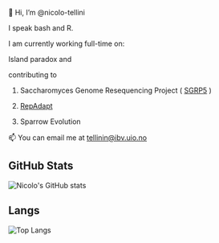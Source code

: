 👋 Hi, I’m @nicolo-tellini

I speak bash and R.

I am currently working full-time on:

Island paradox and 

contributing to 

1) Saccharomyces Genome Resequencing Project ( [SGRP5](https://sgrp5.wordpress.com/)
)

2) [RepAdapt](https://www.google.com/url?sa=t&source=web&rct=j&opi=89978449&url=https://yeamanlab.weebly.com/repadapt.html&ved=2ahUKEwiW78DNtL2QAxX1SKQEHcjlK8gQFnoECB8QAQ&usg=AOvVaw3kWE8UW3t6_ciRXyZgHN0)

3) Sparrow Evolution

📫 You can email me at tellinin@ibv.uio.no

## GitHub Stats
![Nicolo's GitHub stats](https://github-readme-stats.vercel.app/api?username=nicolo-tellini&show_icons=true&theme=radical)

## Langs
![Top Langs](https://github-readme-stats.vercel.app/api/top-langs/?username=nicolo-tellini&layout=compact&theme=dark)
